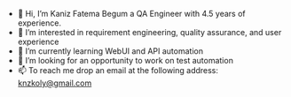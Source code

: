 - 👋 Hi, I’m Kaniz Fatema Begum a QA Engineer with 4.5 years of experience.
- 👀 I’m interested in requirement engineering, quality assurance, and user experience
- 🌱 I’m currently learning WebUI and API automation
- 💞️ I’m looking for an opportunity to work on test automation
- 📫 To reach me drop an email at the following address: knzkoly@gmail.com

<!---
kanizfatema10/kanizfatema10 is a ✨ special ✨ repository because its `README.md` (this file) appears on your GitHub profile.
You can click the Preview link to take a look at your changes.
--->

